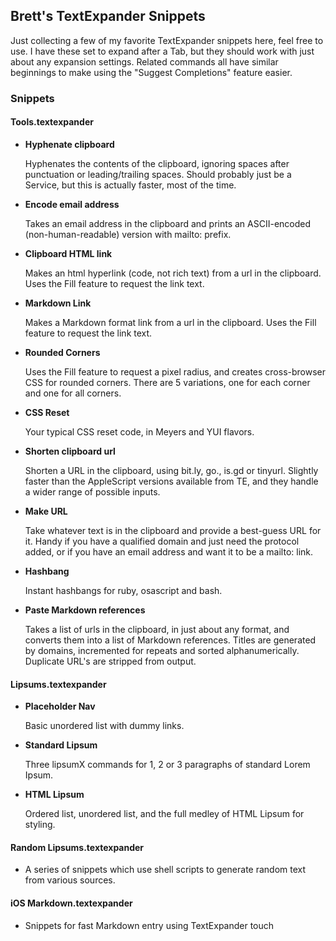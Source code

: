 ## Brett's TextExpander Snippets ##

Just collecting a few of my favorite TextExpander snippets here, feel free to use. I have these set to expand after a Tab, but they should work with just about any expansion settings. Related commands all have similar beginnings to make using the "Suggest Completions" feature easier.

### Snippets ###

#### Tools.textexpander ####

* **Hyphenate clipboard**

	Hyphenates the contents of the clipboard, ignoring spaces after punctuation or leading/trailing spaces. Should probably just be a Service, but this is actually faster, most of the time.

* **Encode email address**

	Takes an email address in the clipboard and prints an ASCII-encoded (non-human-readable) version with mailto: prefix.

* **Clipboard HTML link**

	Makes an html hyperlink (code, not rich text) from a url in the clipboard. Uses the Fill feature to request the link text.

* **Markdown Link**

	Makes a Markdown format link from a url in the clipboard. Uses the Fill feature to request the link text.

* **Rounded Corners**

	Uses the Fill feature to request a pixel radius, and creates cross-browser CSS for rounded corners. There are 5 variations, one for each corner and one for all corners.

* **CSS Reset**

	Your typical CSS reset code, in Meyers and YUI flavors.

* **Shorten clipboard url**

	Shorten a URL in the clipboard, using bit.ly, go., is.gd or tinyurl. Slightly faster than the AppleScript versions available from TE, and they handle a wider range of possible inputs.

* **Make URL**

	Take whatever text is in the clipboard and provide a best-guess URL for it. Handy if you have a qualified domain and just need the protocol added, or if you have an email address and want it to be a mailto: link.

* **Hashbang**

	Instant hashbangs for ruby, osascript and bash.

* **Paste Markdown references**

	Takes a list of urls in the clipboard, in just about any format, and converts them into a list of Markdown references. Titles are generated by domains, incremented for repeats and sorted alphanumerically. Duplicate URL's are stripped from output.

#### Lipsums.textexpander ####

* **Placeholder Nav**

	Basic unordered list with dummy links.

* **Standard Lipsum**

	Three lipsumX commands for 1, 2 or 3 paragraphs of standard Lorem Ipsum.

* **HTML Lipsum**

	Ordered list, unordered list, and the full medley of HTML Lipsum for styling.

#### Random Lipsums.textexpander ####

* A series of snippets which use shell scripts to generate random text from various sources.

#### iOS Markdown.textexpander ####

* Snippets for fast Markdown entry using TextExpander touch